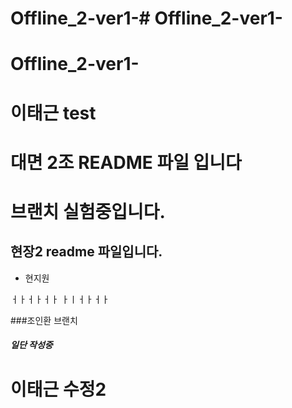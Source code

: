 
# Offline_2-ver1-# Offline_2-ver1-

# Offline_2-ver1-

# 이태근 test

# 대면 2조 README 파일 입니다
# 브랜치 실험중입니다. 

## 현장2 readme 파일입니다.
- 현지원

ㅓㅏㅓㅏㅓㅏ
ㅏㅣㅓㅏㅓㅏ


###조인환 브랜치
<h5>일단 작성중</h5>

# 이태근 수정2

